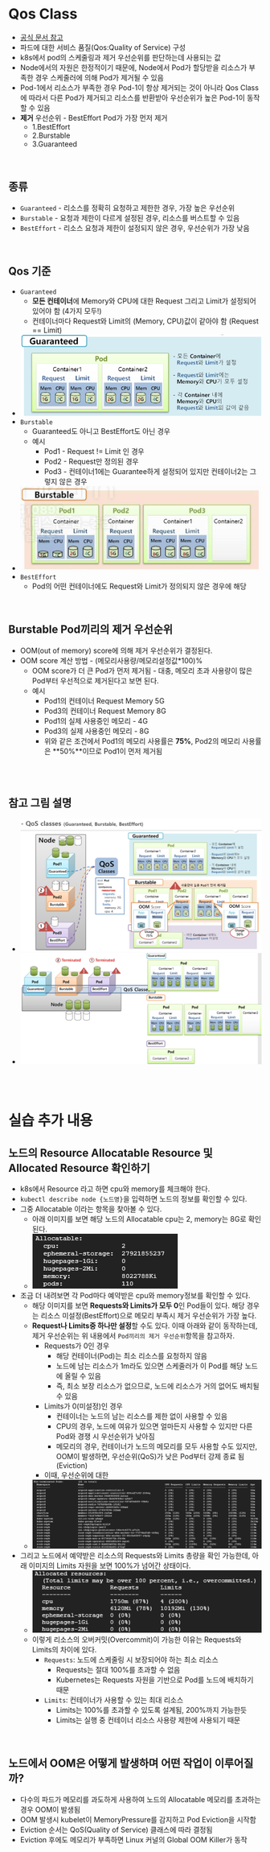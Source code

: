# Qos Class
* [공식 문서 참고](https://kubernetes.io/ko/docs/tasks/configure-pod-container/quality-service-pod/)
* 파드에 대한 서비스 품질(Qos:Quality of Service) 구성
* k8s에서 pod의 스케줄링과 제거 우선순위를 판단하는데 사용되는 값
* Node에서의 자원은 한정적이기 때문에, Node에서 Pod가 할당받을 리소스가 부족한 경우 스케줄러에 의해 Pod가 제거될 수 있음
* Pod-1에서 리소스가 부족한 경우 Pod-1이 항상 제거되는 것이 아니라 Qos Class에 따라서 다른 Pod가 제거되고 리소스를 반환받아 우선순위가 높은 Pod-1이 동작할 수 있음
* **제거** 우선순위 - BestEffort Pod가 가장 먼저 제거
  * 1.BestEffort
  * 2.Burstable
  * 3.Guaranteed

<br>

## 종류
* `Guaranteed` - 리소스를 정확히 요청하고 제한한 경우, 가장 높은 우선순위
* `Burstable` - 요청과 제한이 다르게 설정된 경우, 리소스를 버스트할 수 있음
* `BestEffort` - 리소스 요청과 제한이 설정되지 않은 경우, 우선순위가 가장 낮음

<br>

## Qos 기준
* `Guaranteed`
  * **모든 컨테이너**에 Memory와 CPU에 대한 Request 그리고 Limit가 설정되어 있어야 함 (4가지 모두!)
  * 컨테이너마다 Request와 Limit의 (Memory, CPU)값이 같아야 함 (Request == Limit)
* ![](2024-12-04-22-21-48.png)
* `Burstable`
  * Guaranteed도 아니고 BestEffort도 아닌 경우
  * 예시
    * Pod1 - Request != Limit 인 경우
    * Pod2 - Request만 정의된 경우
    * Pod3 - 컨테이너1에는 Guarantee하게 설정되어 있지만 컨테이너2는 그렇지 않은 경우
* ![](2024-12-04-22-25-56.png)
* `BestEffort`
  * Pod의 어떤 컨테이너에도 Request와 Limit가 정의되지 않은 경우에 해당

<br>

## Burstable Pod끼리의 제거 우선순위
* OOM(out of memory) score에 의해 제거 우선순위가 결정된다.
* OOM score 계산 방법 - (메모리사용량/메모리설정값*100)%
  * OOM score가 더 큰 Pod가 먼저 제거됨 - 대충, 메모리 초과 사용량이 많은 Pod부터 우선적으로 제거된다고 보면 된다.
  * 예시
    * Pod1의 컨테이너 Request Memory 5G
    * Pod3의 컨테이너 Request Memory 8G
    * Pod1의 실제 사용중인 메모리 - 4G
    * Pod3의 실제 사용중인 메모리 - 8G
    * 위와 같은 조건에서 Pod1의 메모리 사용률은 **75%**, Pod2의 메모리 사용률은 **50%**이므로 Pod1이 먼저 제거됨

<br><br>

## 참고 그림 설명
* ![](2024-12-04-22-08-15.png)
* ![](2024-12-04-22-11-32.png)

<br><br>

# 실습 추가 내용
## 노드의 Resource Allocatable Resource 및 Allocated Resource 확인하기
* k8s에서 Resource 라고 하면 cpu와 memory를 체크해야 한다.
* `kubectl describe node {노드명}`을 입력하면 노드의 정보를 확인할 수 있다.
* 그중 Allocatable 이라는 항목을 찾아볼 수 있다.
  * 아래 이미지를 보면 해당 노드의 Allocatable cpu는 2, memory는 8G로 확인된다.
  * ![](2025-04-24-06-01-31.png)
* 조금 더 내려보면 각 Pod마다 예약받은 cpu와 memory정보를 확인할 수 있다.
  * 해당 이미지를 보면 **Requests와 Limits가 모두 0**인 Pod들이 있다. 해당 경우는 리소스 미설정(BestEffort)으로 메모리 부족시 제거 우선순위가 가장 높다.
  * **Request나 Limits중 하나만 설정**할 수도 있다. 이때 아래와 같이 동작하는데, 제거 우선순위는 위 내용에서 `Pod끼리의 제거 우선순위`항목을 참고하자.
    * Requests가 0인 경우
      * 해당 컨테이너(Pod)는 최소 리소스를 요청하지 않음
      * 노드에 남는 리소스가 1m라도 있으면 스케줄러가 이 Pod를 해당 노드에 올릴 수 있음
      * 즉, 최소 보장 리소스가 없으므로, 노드에 리소스가 거의 없어도 배치될 수 있음
    * Limits가 0(미설정)인 경우
      * 컨테이너는 노드의 남는 리소스를 제한 없이 사용할 수 있음
      * CPU의 경우, 노드에 여유가 있으면 얼마든지 사용할 수 있지만 다른 Pod와 경쟁 시 우선순위가 낮아짐
      * 메모리의 경우, 컨테이너가 노드의 메모리를 모두 사용할 수도 있지만, OOM이 발생하면, 우선순위(QoS)가 낮은 Pod부터 강제 종료 됨(Eviction)
    * 이때, 우선순위에 대한 
  * ![](2025-04-24-06-06-04.png)
* 그리고 노드에서 예약받은 리소스의 Requests와 Limits 총량을 확인 가능한데, 아래 이미지의 Limits 자원을 보면 100%가 넘어간 상태이다.
  * ![](2025-04-24-06-06-39.png)
  * 이렇게 리소스의 오버커밋(Overcommit)이 가능한 이유는 Requests와 Limits의 차이에 있다.
    * `Requests`: 노드에 스케줄링 시 보장되어야 하는 최소 리소스
      * Requests는 절대 100%를 초과할 수 없음
      * Kubernetes는 Requests 자원을 기반으로 Pod를 노드에 배치하기 때문
    * `Limits`: 컨테이너가 사용할 수 있는 최대 리소스
      * Limits는 100%를 초과할 수 있도록 설계됨, 200%까지 가능한듯
      * Limits는 실행 중 컨테이너 리소스 사용량 제한에 사용되기 때문

<br>

## 노드에서 OOM은 어떻게 발생하며 어떤 작업이 이루어질까?
* 다수의 파드가 메모리를 과도하게 사용하여 노드의 Allocatable 메모리를 초과하는 경우 OOM이 발생됨
* OOM 발생시 kubelet이 MemoryPressure를 감지하고 Pod Eviction을 시작함
* Eviction 순서는 QoS(Quality of Service) 클래스에 따라 결정됨
* Eviction 후에도 메모리가 부족하면 Linux 커널의 Global OOM Killer가 동작